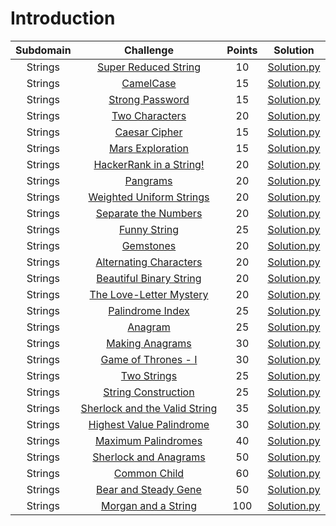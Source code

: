 # Introduction

|        Subdomain        |                                                              Challenge                                                              | Points |                                                                                  Solution                                                                                 |
|:-----------------------:|:-----------------------------------------------------------------------------------------------------------------------------------:|:------:|:-------------------------------------------------------------------------------------------------------------------------------------------------------------------------:|
|         Strings          | [Super Reduced String](https://www.hackerrank.com/challenges/reduced-string/problem)                              |   10   | [Solution.py](https://github.com/sidou06/hackerrank-solutions/blob/main/Algorithms/Implementations/Grading%20Students/Solution.py)                          |
|         Strings          | [CamelCase](https://www.hackerrank.com/challenges/camelcase/problem)                              |   15   | [Solution.py](https://github.com/sidou06/hackerrank-solutions/blob/main/Algorithms/Implementations/Apple%20and%20Orange/Solution.py)   |
|         Strings          | [Strong Password](https://www.hackerrank.com/challenges/strong-password/problem)                              |   15   | [Solution.py](https://github.com/sidou06/hackerrank-solutions/blob/main/Algorithms/Implementations/Number%20Line%20Jumps/Solution.py)                          |
|         Strings          | [Two Characters](https://www.hackerrank.com/challenges/two-characters/problem)                              |   20   | [Solution.py](https://github.com/sidou06/hackerrank-solutions/blob/main/Algorithms/Implementations/Between%20Two%20Sets/Solution.py)   |
|         Strings          | [Caesar Cipher](https://www.hackerrank.com/challenges/caesar-cipher-1/problem)                              |   15   | [Solution.py](https://github.com/sidou06/hackerrank-solutions/blob/main/Algorithms/Implementations/Breaking%20the%20Records/Solution.py)                          |
|         Strings          | [Mars Exploration](https://www.hackerrank.com/challenges/mars-exploration/problem)                              |   15   | [Solution.py](https://github.com/sidou06/hackerrank-solutions/blob/main/Algorithms/Implementations/Subarray%20Division/Solution.py)   |
|         Strings          | [HackerRank in a String!](https://www.hackerrank.com/challenges/hackerrank-in-a-string/problem)                              |   20   | [Solution.py](https://github.com/sidou06/hackerrank-solutions/blob/main/Algorithms/Implementations/Divisible%20Sum%20Pairs/Solution.py)                          |
|         Strings          | [Pangrams](https://www.hackerrank.com/challenges/pangrams/problem)                              |   20   | [Solution.py](https://github.com/sidou06/hackerrank-solutions/blob/main/Algorithms/Implementations/Migratory%20Birds/Solution.py)   |
|         Strings          | [Weighted Uniform Strings](https://www.hackerrank.com/challenges/weighted-uniform-string/problem)                              |   20   | [Solution.py](https://github.com/sidou06/hackerrank-solutions/blob/main/Algorithms/Implementations/Day%20of%20the%20Programmer/Solution.py)                          |
|         Strings          | [Separate the Numbers](https://www.hackerrank.com/challenges/separate-the-numbers/problem)                              |   20   | [Solution.py](https://github.com/sidou06/hackerrank-solutions/blob/main/Algorithms/Implementations/Bill%20Division/Solution.py)   |
|         Strings          | [Funny String](https://www.hackerrank.com/challenges/funny-string/problem)                              |   25   | [Solution.py](https://github.com/sidou06/hackerrank-solutions/blob/main/Algorithms/Implementations/Sales%20by%20Match/Solution.py)   |
|         Strings          | [Gemstones](https://www.hackerrank.com/challenges/gem-stones/problem)                              |   20   | [Solution.py](https://github.com/sidou06/hackerrank-solutions/blob/main/Algorithms/Implementations/Drawing%20Book/Solution.py)                          |
|         Strings          | [Alternating Characters](https://www.hackerrank.com/challenges/alternating-characters/problem)                              |   20   | [Solution.py](https://github.com/sidou06/hackerrank-solutions/blob/main/Algorithms/Implementations/Counting%20Valleys/Solution.py)   |
|         Strings          | [Beautiful Binary String](https://www.hackerrank.com/challenges/beautiful-binary-string/problem)                              |   20   | [Solution.py](https://github.com/sidou06/hackerrank-solutions/blob/main/Algorithms/Implementations/Electronics%20Shop/Solution.py)                          |
|         Strings          | [The Love-Letter Mystery](https://www.hackerrank.com/challenges/the-love-letter-mystery/problem)                              |   20   | [Solution.py](https://github.com/sidou06/hackerrank-solutions/blob/main/Algorithms/Implementations/Cats%20and%20a%20Mouse/Solution.py)   |
|         Strings          | [Palindrome Index](https://www.hackerrank.com/challenges/palindrome-index/problem)                              |   25   | [Solution.py](https://github.com/sidou06/hackerrank-solutions/blob/main/Algorithms/Implementations/Forming%20a%20Magic%20Square/Solution.py)                          |
|         Strings          | [Anagram](https://www.hackerrank.com/challenges/anagram/problem)                              |   25   | [Solution.py](https://github.com/sidou06/hackerrank-solutions/blob/main/Algorithms/Implementations/Picking%20Numbers/Solution.py)   |
|         Strings          | [Making Anagrams](https://www.hackerrank.com/challenges/making-anagrams/problem)                              |   30   | [Solution.py](https://github.com/sidou06/hackerrank-solutions/blob/main/Algorithms/Implementations/Climbing%20the%20Leaderboard/Solution.py)                          |
|         Strings          | [Game of Thrones - I](https://www.hackerrank.com/challenges/game-of-thrones/problem)                              |   30   | [Solution.py](https://github.com/sidou06/hackerrank-solutions/blob/main/Algorithms/Implementations/The%20Hurdle%20Race/Solution.py)   |
|         Strings          | [Two Strings](https://www.hackerrank.com/challenges/two-strings/problem)                              |   25   | [Solution.py](https://github.com/sidou06/hackerrank-solutions/blob/main/Algorithms/Implementations/Designer%20PDF%20Viewer/Solution.py)                          |
|         Strings          | [String Construction](https://www.hackerrank.com/challenges/string-construction/problem)                              |   25   | [Solution.py](https://github.com/sidou06/hackerrank-solutions/blob/main/Algorithms/Implementations/Utopian%20Tree/Solution.py)   |
|         Strings          | [Sherlock and the Valid String](https://www.hackerrank.com/challenges/sherlock-and-valid-string/problem)    |   35   | [Solution.py](https://github.com/sidou06/hackerrank-solutions/blob/main/Algorithms/Implementations/Angry%20Professor/Solution.py)   |
|         Strings          | [Highest Value Palindrome](https://www.hackerrank.com/challenges/richie-rich/problem)                              |   30   | [Solution.py](https://github.com/sidou06/hackerrank-solutions/blob/main/Algorithms/Implementations/Beautiful%20Days%20at%20the%20Movies/Solution.py)                          |
|         Strings          | [Maximum Palindromes](https://www.hackerrank.com/challenges/maximum-palindromes/problem)                              |   40   | [Solution.py](https://github.com/sidou06/hackerrank-solutions/blob/main/Algorithms/Implementations/Viral%20Advertising/Solution.py)   |
|         Strings          | [Sherlock and Anagrams](https://www.hackerrank.com/challenges/sherlock-and-anagrams/problem)                              |   50   | [Solution.py](https://github.com/sidou06/hackerrank-solutions/blob/main/Algorithms/Implementations/Save%20the%20Prisoner!/Solution.py)                          |
|         Strings          | [Common Child](https://www.hackerrank.com/challenges/common-child/problem)                              |   60   | [Solution.py](https://github.com/sidou06/hackerrank-solutions/blob/main/Algorithms/Implementations/Circular%20Array%20Rotation/Solution.py)   |
|         Strings          | [Bear and Steady Gene](https://www.hackerrank.com/challenges/bear-and-steady-gene/problem)                              |   50   | [Solution.py](https://github.com/sidou06/hackerrank-solutions/blob/main/Algorithms/Implementations/Sequence%20Equation/Solution.py)                          |
|         Strings          | [Morgan and a String](https://www.hackerrank.com/challenges/morgan-and-a-string/problem)                              |   100   | [Solution.py](https://github.com/sidou06/hackerrank-solutions/blob/main/Algorithms/Implementations/Jumping%20on%20the%20Clouds%20Revisited/Solution.py)   |
